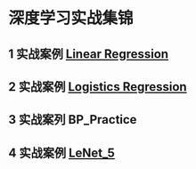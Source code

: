 # 深度学习实战集锦

## 1 实战案例 [Linear Regression](./Linear_Regressin.py)

## 2 实战案例 [Logistics Regression](./Logistic_Regression_practice.py) 

## 3 实战案列 BP_Practice

## 4 实战案例 [LeNet_5](./LeNet_5_MNIST_practice.py)
